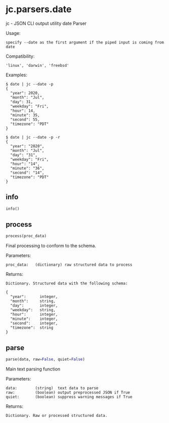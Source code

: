 
# jc.parsers.date
jc - JSON CLI output utility date Parser

Usage:

    specify --date as the first argument if the piped input is coming from date

Compatibility:

    'linux', 'darwin', 'freebsd'

Examples:

    $ date | jc --date -p
    {
      "year": 2020,
      "month": "Jul",
      "day": 31,
      "weekday": "Fri",
      "hour": 14,
      "minute": 35,
      "second": 55,
      "timezone": "PDT"
    }

    $ date | jc --date -p -r
    {
      "year": "2020",
      "month": "Jul",
      "day": "31",
      "weekday": "Fri",
      "hour": "14",
      "minute": "36",
      "second": "14",
      "timezone": "PDT"
    }


## info
```python
info()
```


## process
```python
process(proc_data)
```

Final processing to conform to the schema.

Parameters:

    proc_data:   (dictionary) raw structured data to process

Returns:

    Dictionary. Structured data with the following schema:

    {
      "year":      integer,
      "month":     string,
      "day":       integer,
      "weekday":   string,
      "hour":      integer,
      "minute":    integer,
      "second":    integer,
      "timezone":  string
    }


## parse
```python
parse(data, raw=False, quiet=False)
```

Main text parsing function

Parameters:

    data:        (string)  text data to parse
    raw:         (boolean) output preprocessed JSON if True
    quiet:       (boolean) suppress warning messages if True

Returns:

    Dictionary. Raw or processed structured data.

